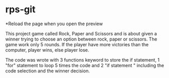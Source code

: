 # rps-git

*Reload the page when you open the preview

This project game called Rock, Paper and Scissors and is about given a winner trying to choose
an option between rock, paper or scissors. The game work only 5 rounds. If the player have more
victories than the computer, player wins, else player lose.

The code was wrote with 3 functions keyword to store the if statement,
1 "for" statement to loop 5 times the code and 2 "if statement " including
the code selection and the winner decision.
